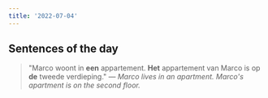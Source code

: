 ```yaml
---
title: '2022-07-04'
---
```


## Sentences of the day

> "Marco woont in **een** appartement. **Het** appartement van Marco is op **de** tweede verdieping."
> _— Marco lives in an apartment. Marco's apartment is on the second floor._
